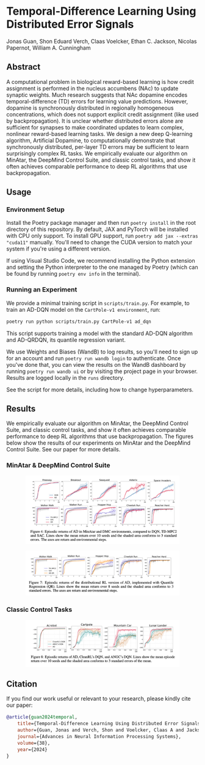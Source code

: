 # Temporal-Difference Learning Using Distributed Error Signals

Jonas Guan, Shon Eduard Verch, Claas Voelcker, Ethan C. Jackson, Nicolas Papernot, William A. Cunningham

## Abstract

A computational problem in biological reward-based learning is how credit assignment is performed in the nucleus accumbens (NAc) to update synaptic weights. Much research suggests that NAc dopamine encodes temporal-difference (TD) errors for learning value predictions. However, dopamine is synchronously distributed in regionally homogeneous concentrations, which does not support explicit credit assignment (like used by backpropagation). It is unclear whether distributed errors alone are sufficient for synapses to make coordinated updates to learn complex, nonlinear reward-based learning tasks. We design a new deep Q-learning algorithm, Artificial Dopamine, to computationally demonstrate that synchronously distributed, per-layer TD errors may be sufficient to learn surprisingly complex RL tasks. We empirically evaluate our algorithm on MinAtar, the DeepMind Control Suite, and classic control tasks, and show it often achieves comparable performance to deep RL algorithms that use backpropagation.

## Usage

### Environment Setup

Install the Poetry package manager and then run `poetry install` in the root directory of this repository. By default, JAX and PyTorch will be installed with CPU only support. To install GPU support, run `poetry add jax --extras "cuda11"` manually. You'll need to change the CUDA version to match your system if you're using a different version.

If using Visual Studio Code, we recommend installing the Python extension and setting the Python interpreter to the one managed by Poetry (which can be found by running `poetry env info` in the terminal).

### Running an Experiment

We provide a minimal training script in `scripts/train.py`. For example, to train an AD-DQN model on the `CartPole-v1 environment`, run:

```bash
poetry run python scripts/train.py CartPole-v1 ad_dqn
```

This script supports training a model with the standard AD-DQN algorithm and AD-QRDQN, its quantile regression variant.

We use Weights and Biases (WandB) to log results, so you'll need to sign up for an account and run `poetry run wandb login` to authenticate. Once you've done that, you can view the results on the WandB dashboard by running `poetry run wandb ui` or by visiting the project page in your browser. Results are logged locally in the `runs` directory.

See the script for more details, including how to change hyperparameters.

## Results

We empirically evaluate our algorithm on MinAtar, the DeepMind Control Suite, and classic control tasks, and show it often achieves comparable performance to deep RL algorithms that use backpropagation. The figures below show the results of our experiments on MinAtar and the DeepMind Control Suite. See our paper for more details.

### MinAtar & DeepMind Control Suite
<p align="center">
  <img src="./figures/results_addqn_minatar_dmc.png" width="80%">
</p>
<p align="center">
  <img src="./figures/results_adqrdqn_dmc.png" width="80%">
</p>

### Classic Control Tasks
<p align="center">
  <img src="./figures/results_addqn_classic_control.png" width="80%">
</p>


## Citation

If you find our work useful or relevant to your research, please kindly cite our paper:

```bibtex
@article{guan2024temporal,
    title={Temporal-Difference Learning Using Distributed Error Signals},
    author={Guan, Jonas and Verch, Shon and Voelcker, Claas A and Jackson, Ethan C and Papernot, Nicolas and Cunningham, William},
    journal={Advances in Neural Information Processing Systems},
    volume={38},
    year={2024}
}
```

